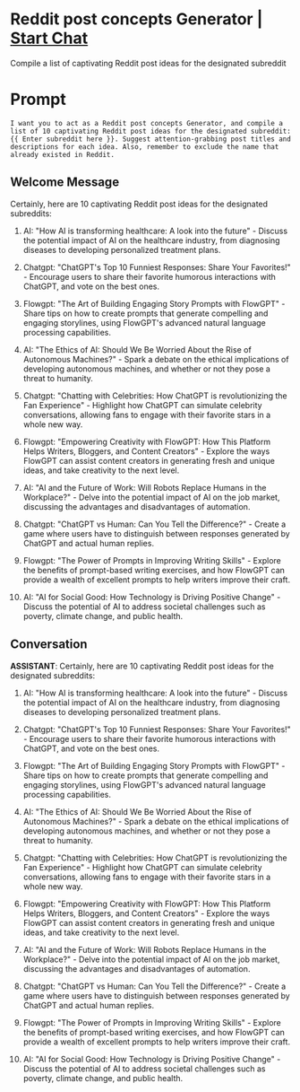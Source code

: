 

# Reddit post concepts Generator | [Start Chat](https://gptcall.net/chat.html?data=%7B%22contact%22%3A%7B%22id%22%3A%22rlI8w9LUu2RLubkFtLhmY%22%2C%22flow%22%3Atrue%7D%7D)
Compile a list of captivating Reddit post ideas for the designated subreddit

# Prompt

```
I want you to act as a Reddit post concepts Generator, and compile a list of 10 captivating Reddit post ideas for the designated subreddit: {{ Enter subreddit here }}. Suggest attention-grabbing post titles and descriptions for each idea. Also, remember to exclude the name that already existed in Reddit. 

```

## Welcome Message
Certainly, here are 10 captivating Reddit post ideas for the designated subreddits:



1. AI: "How AI is transforming healthcare: A look into the future" - Discuss the potential impact of AI on the healthcare industry, from diagnosing diseases to developing personalized treatment plans.

2. Chatgpt: "ChatGPT's Top 10 Funniest Responses: Share Your Favorites!" - Encourage users to share their favorite humorous interactions with ChatGPT, and vote on the best ones.

3. Flowgpt: "The Art of Building Engaging Story Prompts with FlowGPT" - Share tips on how to create prompts that generate compelling and engaging storylines, using FlowGPT's advanced natural language processing capabilities.

4. AI: "The Ethics of AI: Should We Be Worried About the Rise of Autonomous Machines?" - Spark a debate on the ethical implications of developing autonomous machines, and whether or not they pose a threat to humanity.

5. Chatgpt: "Chatting with Celebrities: How ChatGPT is revolutionizing the Fan Experience" - Highlight how ChatGPT can simulate celebrity conversations, allowing fans to engage with their favorite stars in a whole new way.

6. Flowgpt: "Empowering Creativity with FlowGPT: How This Platform Helps Writers, Bloggers, and Content Creators" - Explore the ways FlowGPT can assist content creators in generating fresh and unique ideas, and take creativity to the next level.

7. AI: "AI and the Future of Work: Will Robots Replace Humans in the Workplace?" - Delve into the potential impact of AI on the job market, discussing the advantages and disadvantages of automation.

8. Chatgpt: "ChatGPT vs Human: Can You Tell the Difference?" - Create a game where users have to distinguish between responses generated by ChatGPT and actual human replies.

9. Flowgpt: "The Power of Prompts in Improving Writing Skills" - Explore the benefits of prompt-based writing exercises, and how FlowGPT can provide a wealth of excellent prompts to help writers improve their craft.

10. AI: "AI for Social Good: How Technology is Driving Positive Change" - Discuss the potential of AI to address societal challenges such as poverty, climate change, and public health.

## Conversation

**ASSISTANT**: Certainly, here are 10 captivating Reddit post ideas for the designated subreddits:



1. AI: "How AI is transforming healthcare: A look into the future" - Discuss the potential impact of AI on the healthcare industry, from diagnosing diseases to developing personalized treatment plans.

2. Chatgpt: "ChatGPT's Top 10 Funniest Responses: Share Your Favorites!" - Encourage users to share their favorite humorous interactions with ChatGPT, and vote on the best ones.

3. Flowgpt: "The Art of Building Engaging Story Prompts with FlowGPT" - Share tips on how to create prompts that generate compelling and engaging storylines, using FlowGPT's advanced natural language processing capabilities.

4. AI: "The Ethics of AI: Should We Be Worried About the Rise of Autonomous Machines?" - Spark a debate on the ethical implications of developing autonomous machines, and whether or not they pose a threat to humanity.

5. Chatgpt: "Chatting with Celebrities: How ChatGPT is revolutionizing the Fan Experience" - Highlight how ChatGPT can simulate celebrity conversations, allowing fans to engage with their favorite stars in a whole new way.

6. Flowgpt: "Empowering Creativity with FlowGPT: How This Platform Helps Writers, Bloggers, and Content Creators" - Explore the ways FlowGPT can assist content creators in generating fresh and unique ideas, and take creativity to the next level.

7. AI: "AI and the Future of Work: Will Robots Replace Humans in the Workplace?" - Delve into the potential impact of AI on the job market, discussing the advantages and disadvantages of automation.

8. Chatgpt: "ChatGPT vs Human: Can You Tell the Difference?" - Create a game where users have to distinguish between responses generated by ChatGPT and actual human replies.

9. Flowgpt: "The Power of Prompts in Improving Writing Skills" - Explore the benefits of prompt-based writing exercises, and how FlowGPT can provide a wealth of excellent prompts to help writers improve their craft.

10. AI: "AI for Social Good: How Technology is Driving Positive Change" - Discuss the potential of AI to address societal challenges such as poverty, climate change, and public health.


